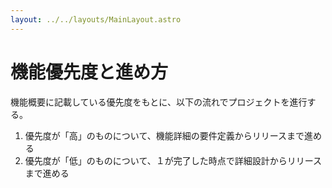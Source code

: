 ```yaml
---
layout: ../../layouts/MainLayout.astro
---
```


# 機能優先度と進め方
機能概要に記載している優先度をもとに、以下の流れでプロジェクトを進行する。

1. 優先度が「高」のものについて、機能詳細の要件定義からリリースまで進める
2. 優先度が「低」のものについて、１が完了した時点で詳細設計からリリースまで進める

